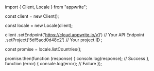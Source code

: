 import { Client,  Locale } from "appwrite";

const client = new Client();

const locale = new Locale(client);

client
    .setEndpoint('https://cloud.appwrite.io/v1') // Your API Endpoint
    .setProject('5df5acd0d48c2') // Your project ID
;

const promise = locale.listCountries();

promise.then(function (response) {
    console.log(response); // Success
}, function (error) {
    console.log(error); // Failure
});